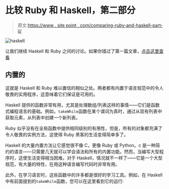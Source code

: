 # 比较 Ruby 和 Haskell，第二部分

> 原文:[https://www . site point . com/comparing-ruby-and-haskell-part-ii/](https://www.sitepoint.com/comparing-ruby-and-haskell-part-ii/)

![](../Images/e9f3e572677c7548affc1d8f2c2da1fa.png "haskell")

让我们继续 Haskell 和 Ruby 之间的讨论。如果你错过了第一篇文章，[点击这里查看](https://www.sitepoint.com/comparing-haskell-and-ruby-part-i/)

## 内置的

这就是 Haskell 和 Ruby 难以置信的相似之处。两者都有内置于语言规范中的令人敬畏的实用程序，这意味着它们保证是可用的。

Haskell 提供的函数非常有用，尤其是处理数组/列表这样的事情——它们是函数式编程语言的基础。例如，`takeWhile`函数在某个谓词为真时，通过从现有列表中获取元素，从列表中创建一个新列表。

Ruby 似乎没有在全局函数中提供相同级别的有用性，但是，所有的对象都充满了令人敬畏的实例方法，这使得 Ruby 黑客的生活变得简单多了。

Haskell 的大量内置方法让它感觉很不像 C，更像 Ruby 或 Python。c 是一种简约的语言——只需要几天就可以学会语法和所有的内置功能。然而，当编写大型程序时，这使生活变得相当困难。对于 Haskell，情况就不一样了——它是一个大型规范，有大量的特性，在用这种语言编写代码时非常有用。

此外，在学习语言时，这些函数中的许多都是很好的学习工具。例如，在 Haskell 中有前面提到的`takeWhile`函数，您可以在这里看到它的运行: